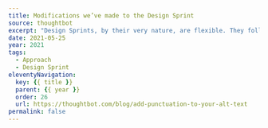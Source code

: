 ```yaml
---
title: Modifications we’ve made to the Design Sprint
source: thoughtbot
excerpt: "Design Sprints, by their very nature, are flexible. They follow an overall arc that drives towards testing ideas with potential users, but are not constrained to a single dogmatic way to go about that"
date: 2021-05-25
year: 2021
tags:
  - Approach
  - Design Sprint
eleventyNavigation:
  key: {{ title }}
  parent: {{ year }}
  order: 26
  url: https://thoughtbot.com/blog/add-punctuation-to-your-alt-text
permalink: false
---
```

